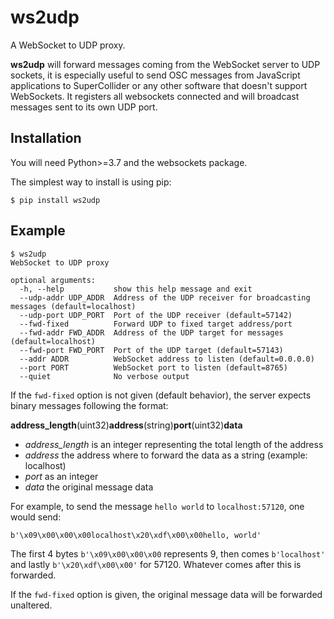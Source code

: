 # ws2udp

A WebSocket to UDP proxy. 

**ws2udp** will forward messages coming from the WebSocket server to UDP sockets, it is especially useful
to send OSC messages from JavaScript applications to SuperCollider or any other software that doesn't support
WebSockets. It registers all websockets connected and will broadcast messages sent to its own UDP port.

## Installation

You will need Python>=3.7 and the websockets package.

The simplest way to install is using pip:

`$ pip install ws2udp`

## Example

```
$ ws2udp
WebSocket to UDP proxy

optional arguments:
  -h, --help           show this help message and exit
  --udp-addr UDP_ADDR  Address of the UDP receiver for broadcasting messages (default=localhost)
  --udp-port UDP_PORT  Port of the UDP receiver (default=57142)
  --fwd-fixed          Forward UDP to fixed target address/port
  --fwd-addr FWD_ADDR  Address of the UDP target for messages (default=localhost)
  --fwd-port FWD_PORT  Port of the UDP target (default=57143)
  --addr ADDR          WebSocket address to listen (default=0.0.0.0)
  --port PORT          WebSocket port to listen (default=8765)
  --quiet              No verbose output
```

If the `fwd-fixed` option is not given (default behavior),
the server expects binary messages following the format:

**address_length**(uint32)**address**(string)**port**(uint32)**data**

* _address_length_ is an integer representing the total length of the address
* _address_ the address where to forward the data as a string (example: localhost)
* _port_ as an integer
* _data_ the original message data

For example, to send the message `hello world` to `localhost:57120`, one would send:

`b'\x09\x00\x00\x00localhost\x20\xdf\x00\x00hello, world'`

The first 4 bytes `b'\x09\x00\x00\x00` represents 9, then comes `b'localhost'` and lastly `b'\x20\xdf\x00\x00'` for 57120. Whatever comes after this is forwarded.


If the `fwd-fixed` option is given, the original message data will be forwarded unaltered.

